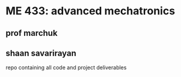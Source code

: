 # ME 433: advanced mechatronics
## prof marchuk
## shaan savarirayan

repo containing all code and project deliverables
